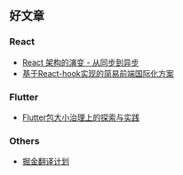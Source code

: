 ## 好文章
### React
- [React 架构的演变 - 从同步到异步](https://juejin.im/post/6875681311500025869)
- [基于React-hook实现的简易前端国际化方案](https://juejin.im/post/6876242244265836552)


### Flutter
- [Flutter包大小治理上的探索与实践](https://mp.weixin.qq.com/s/adC-YUWd-xuUlzeAPHzJoQ)



### Others
- [掘金翻译计划](https://github.com/xitu/gold-miner)
